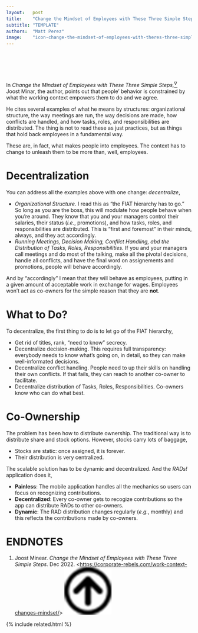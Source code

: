```yaml
---
layout:   post
title:    "Change the Mindset of Employees with These Three Simple Steps"
subtitle: "TEMPLATE"
authors:  "Matt Perez"
image:    "icon-change-the-mindset-of-employees-with-theres-three-simple-steps.svg"
---
```


<div style="display:none;">
 <p>Help others change their minds and it will influence the impact they want to make in the world.</p>
</div>

<h1>&nbsp;</h1>
 <p>In <em>Change the Mindset of Employees with These Three Simple Steps,</em><a href="#en01"><sup id="bm01">&nabla;&hairsp;</sup></a> Joost Minar, the author, points out that people&rsquo; behavior is constrained by what the working context empowers them to do and we agree.</p>
 <p>He cites several examples of what he means by structures: organizational structure, the way meetings are run, the way decisions are made, how conflicts are handled, and how tasks, roles, and responsibilities are distributed. The thing is not to read these as just practices, but as things that hold back employees in a fundamental way.</p>
 <p>These are, in fact, what makes people into employees. The context has to change to unleash them to be more than, well, employees.</p>

<h1>Decentralization</h1>
 <p>You can address all the examples above with one change: <em>decentralize</em>,</p>
  <ul>
   <li><em>Organizational Structure</em>. I read this as &ldquo;the <span class="_paradigm">FIAT</span> hierarchy has to go.&rdquo; So long as you are the boss, this will modulate how people behave when you&rsquo;re around. They know that you and your managers control their salaries, their status (<em>i.e.</em>, promotions), and how tasks, roles, and responsibilities are distributed. This is &ldquo;first and foremost&rdquo; in their minds, always, and they act accordingly.</li>
   <li><em>Running Meetings, Decision Making, Conflict Handling, abd the Distribution of Tasks, Roles, Responsibilities</em>. If you and your managers call meetings and do most of the talking, make all the pivotal decisions, handle all conflicts, and have the final word on assignements and promotions, people will behave accordingly.</li>
  </ul>
 <p>And by &ldquo;accordingly&rdquo; I mean that they will behave as employees, putting in a given amount of acceptable work in exchange for wages. Employees won&rsquo;t act as co-owners for the simple reason that they are <span style="font-weight:bold; ">not</span>.</p>

<h1>What to Do?</h1>
 <p>To decentralize, the first thing to do is to let go of the <span class="_paradigm">FIAT</span> hierarchy,
  <ul>
   <li>Get rid of titles, rank, &ldquo;need to know&rdquo; secrecy.</li>
   <li>Decentralize decision-making. This requires full transparency: everybody needs to know what&rsquo;s going on, in detail, so they can make well-informated decisions.</li>
   <li>Decentralize conflict handling. People need to up their skills on handling their own conflicts. If that fails, they can reach to another co-owner to facilitate.</li>
   <li>Decentralize  distribution of Tasks, Roles, Responsibilities. Co-owners know who can do what best.</li>
  </ul>

<h1>Co-Ownership</h1>
 <p>The problem has been how to distribute ownership. The traditional way is to distribute share and stock options. However, stocks carry lots of baggage,</p>
  <ul>
   <li>Stocks are static: once assigned, it is forever.</li>
   <li>Their distribution is very centralized.</li>
  </ul>
 <p>The scalable solution has to be dynamic and decentralized. And the <em>RADs!</em> application does it,</p>
  <ul>
   <li><b>Painless</b>: The mobile application handles all the mechanics so users can focus on recognizing contributions.</li>
   <li><b>Decentralized</b>: Every co-owner gets to recogize contributions so the app can distribute <span class="_paradigm">RAD</span>s to other co-owners.</li>
   <li><b>Dynamic</b>: The <span class="_paradigm">RAD</span> distribution changes regularly (<em>e.g.</em>, monthly) and this reflects the contributions made by co-owners.</li>
  </ul>

<h1 class="_section">ENDNOTES</h1>
 <ol>
  <li id="en01">
   <p class="_list-item">
    Joost Minear.
    <em>Change the Mindset of Employees with These Three Simple Steps</em>.
    Dec 2022.
    &lt;<a href="https://corporate-rebels.com/work-context-changes-mindset/" target="_blank">https://corporate-rebels.com/work-context-changes-mindset/</a>&gt;
    <a class="_uparrow" href="#bm01"><img src="/assets/img/arrow-up-icon.png"></a>
   </p>
  </li>
 </ol>

{% include related.html %}
